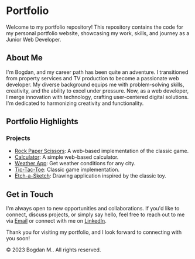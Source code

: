 # Portfolio
Welcome to my portfolio repository! This repository contains the code for my personal portfolio website, showcasing my work, skills, and journey as a Junior Web Developer.

## About Me
I'm Bogdan, and my career path has been quite an adventure. I transitioned from property services and TV production to become a passionate web developer. My diverse background equips me with problem-solving skills, creativity, and the ability to excel under pressure.
Now, as a web developer, I merge innovation with technology, crafting user-centered digital solutions. I'm dedicated to harmonizing creativity and functionality.

## Portfolio Highlights

### Projects
- [Rock Paper Scissors](https://bbm2910.github.io/Rock-Paper-Scissors-GAME): A web-based implementation of the classic game.
- [Calculator](https://bbm2910.github.io/Calculator): A simple web-based calculator.
- [Weather App](https://bbm2910.github.io/Weather--app): Get weather conditions for any city.
- [Tic-Tac-Toe](https://bbm2910.github.io/Tic-Tac-Toe): Classic game implementation.
- [Etch-a-Sketch](https://bbm2910.github.io/Etch-a-Sketch): Drawing application inspired by the classic toy.

## Get in Touch
I'm always open to new opportunities and collaborations. If you'd like to connect, discuss projects, or simply say hello, feel free to reach out to me via [Email](mailto:b.mastacan@gmail.com) or connect with me on [LinkedIn](https://www.linkedin.com/in/bogdan-mastacan-353b8b183).

Thank you for visiting my portfolio, and I look forward to connecting with you soon!

&copy; 2023 Bogdan M.. All rights reserved.

